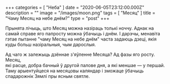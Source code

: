 +++
categories = [ "Неба" ]
date = "2020-06-05T23:12:00.000Z"
description = ""
image = "/images/moon.png"
tags = [ "Месяц" ]
title = "Чаму Месяц на небе днём?"
type = "post"
+++

Прынята лічыць, што Месяц можна назіраць толькі ноччу. Аднак на самай справе яго папросту можна ўбачыць і днём. І дарэчы, менавіта гэтае пытанне "чаму Месяц на небе днём" часта задаюць дзеці, якія куды больш назіральныя, чым дарослыя.  
  
Ад чаго ж залежыць дзённае з'яўленне Месяца? Ад фазы яго росту. Месяц,  
які расце, добра бачный ў другой палове дня, а які меншае — у першай. Таму арыентуйцеся на месяцовы каляндар і зможаце ўбачыць спадарожнік Зямлі пры ясным святле.
